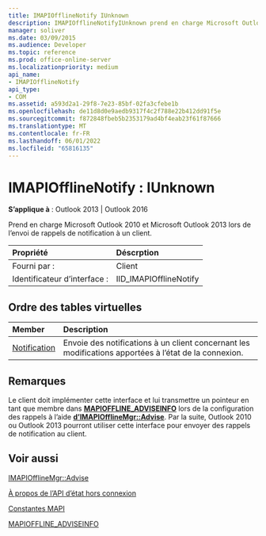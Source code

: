 ```yaml
---
title: IMAPIOfflineNotify IUnknown
description: IMAPIOfflineNotifyIUnknown prend en charge Microsoft Outlook 2010 et Microsoft Outlook 2013 en envoyant des rappels de notification à un client.
manager: soliver
ms.date: 03/09/2015
ms.audience: Developer
ms.topic: reference
ms.prod: office-online-server
ms.localizationpriority: medium
api_name:
- IMAPIOfflineNotify
api_type:
- COM
ms.assetid: a593d2a1-29f8-7e23-85bf-02fa3cfebe1b
ms.openlocfilehash: de11d8d0e9aedb9317f4c2f788e22b412dd91f5e
ms.sourcegitcommit: f872848fbeb5b2353179ad4bf4eab23f61f87666
ms.translationtype: MT
ms.contentlocale: fr-FR
ms.lasthandoff: 06/01/2022
ms.locfileid: "65816135"
---
```

# <a name="imapiofflinenotify--iunknown"></a>IMAPIOfflineNotify : IUnknown

  
  
**S’applique à** : Outlook 2013 | Outlook 2016 
  
Prend en charge Microsoft Outlook 2010 et Microsoft Outlook 2013 lors de l’envoi de rappels de notification à un client.
  
|Propriété|Déscrption|
|:-----|:-----|
|Fourni par :  <br/> |Client  <br/> |
|Identificateur d’interface :  <br/> |IID_IMAPIOfflineNotify  <br/> |
   
## <a name="vtable-order"></a>Ordre des tables virtuelles

|Member|Description|
|:-----|:-----|
|[Notification](imapiofflinenotify-notify.md) <br/> |Envoie des notifications à un client concernant les modifications apportées à l’état de la connexion. |
   
## <a name="remarks"></a>Remarques

Le client doit implémenter cette interface et lui transmettre un pointeur en tant que membre dans **[MAPIOFFLINE_ADVISEINFO](mapioffline_adviseinfo.md)** lors de la configuration des rappels à l’aide **[d’IMAPIOfflineMgr::Advise](imapiofflinemgr-advise.md)**. Par la suite, Outlook 2010 ou Outlook 2013 pourront utiliser cette interface pour envoyer des rappels de notification au client. 
  
## <a name="see-also"></a>Voir aussi



[IMAPIOfflineMgr::Advise](imapiofflinemgr-advise.md)


[À propos de l’API d’état hors connexion](about-the-offline-state-api.md)
  
[Constantes MAPI](mapi-constants.md)
  
[MAPIOFFLINE_ADVISEINFO](mapioffline_adviseinfo.md)

